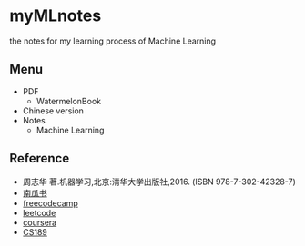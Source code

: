 # myMLnotes
the notes for my learning process of Machine Learning 

## Menu

- PDF
  - WatermelonBook
- Chinese version
- Notes
  - Machine Learning

## Reference

- 周志华 著.机器学习,北京:清华大学出版社,2016. (ISBN 978-7-302-42328-7) 
- [南瓜书](https://github.com/datawhalechina/pumpkin-book)
- [freecodecamp](https://www.freecodecamp.org/learn/machine-learning-with-python/)
- [leetcode](https://leetcode.com/explore/learn/card/machine-learning-101/)
- [coursera](https://www.coursera.org/learn/machine-learning)
- [CS189](https://eecs189.org/)